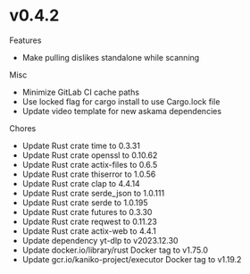 # v0.4.2

Features

* Make pulling dislikes standalone while scanning

Misc

* Minimize GitLab CI cache paths
* Use locked flag for cargo install to use Cargo.lock file
* Update video template for new askama dependencies

Chores

* Update Rust crate time to 0.3.31
* Update Rust crate openssl to 0.10.62
* Update Rust crate actix-files to 0.6.5
* Update Rust crate thiserror to 1.0.56
* Update Rust crate clap to 4.4.14
* Update Rust crate serde_json to 1.0.111
* Update Rust crate serde to 1.0.195
* Update Rust crate futures to 0.3.30
* Update Rust crate reqwest to 0.11.23
* Update Rust crate actix-web to 4.4.1
* Update dependency yt-dlp to v2023.12.30
* Update docker.io/library/rust Docker tag to v1.75.0
* Update gcr.io/kaniko-project/executor Docker tag to v1.19.2
